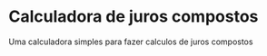 # Calculadora de juros compostos

  Uma calculadora simples para fazer calculos de juros compostos 
